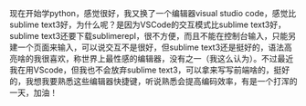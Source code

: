 现在开始学python，感觉很好，我又换了一个编辑器visual studio code，感觉比sublime text3好，为什么呢？是因为VSCode的交互模式比sublime text3好，sublime text3还要下载sublimerepl，很不方便，而且不能在控制台输入，只能另建一个页面来输入，可以说交互不是很好，但sublime text3还是挺好的，语法高亮啥的我很喜欢，称世界上最性感的编辑器，没有之一（我这么认为）。不过最近我在用VScode，但我也不会放弃sublime text3，可以拿来写写前端啥的，挺好的，我想我要熟悉这些编辑器快捷键，听说熟悉会提高编码效率，有是一个打浑的一天，加油！
